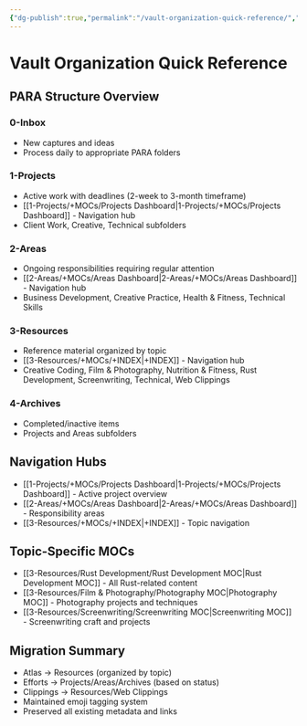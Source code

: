 ```yaml
---
{"dg-publish":true,"permalink":"/vault-organization-quick-reference/","title":"Vault Organization Quick Reference","tags":["meta","📍_MOC"],"updated":"2025-10-18T23:03:39.486-07:00"}
---
```



# Vault Organization Quick Reference

## PARA Structure Overview

### 0-Inbox
- New captures and ideas
- Process daily to appropriate PARA folders

### 1-Projects
- Active work with deadlines (2-week to 3-month timeframe)
- [[1-Projects/+MOCs/Projects Dashboard\|1-Projects/+MOCs/Projects Dashboard]] - Navigation hub
- Client Work, Creative, Technical subfolders

### 2-Areas
- Ongoing responsibilities requiring regular attention
- [[2-Areas/+MOCs/Areas Dashboard\|2-Areas/+MOCs/Areas Dashboard]] - Navigation hub
- Business Development, Creative Practice, Health & Fitness, Technical Skills

### 3-Resources
- Reference material organized by topic
- [[3-Resources/+MOCs/+INDEX\|+INDEX]] - Navigation hub
- Creative Coding, Film & Photography, Nutrition & Fitness, Rust Development, Screenwriting, Technical, Web Clippings

### 4-Archives
- Completed/inactive items
- Projects and Areas subfolders

## Navigation Hubs
- [[1-Projects/+MOCs/Projects Dashboard\|1-Projects/+MOCs/Projects Dashboard]] - Active project overview
- [[2-Areas/+MOCs/Areas Dashboard\|2-Areas/+MOCs/Areas Dashboard]] - Responsibility areas
- [[3-Resources/+MOCs/+INDEX\|+INDEX]] - Topic navigation

## Topic-Specific MOCs
- [[3-Resources/Rust Development/Rust Development MOC\|Rust Development MOC]] - All Rust-related content
- [[3-Resources/Film & Photography/Photography MOC\|Photography MOC]] - Photography projects and techniques
- [[3-Resources/Screenwriting/Screenwriting MOC\|Screenwriting MOC]] - Screenwriting craft and projects

## Migration Summary
- Atlas → Resources (organized by topic)
- Efforts → Projects/Areas/Archives (based on status)
- Clippings → Resources/Web Clippings
- Maintained emoji tagging system
- Preserved all existing metadata and links
